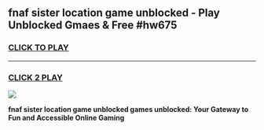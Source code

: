 
## fnaf sister location game unblocked - Play Unblocked Gmaes & Free #hw675
<h3>
<a href="https://news.freeplayer.one?title=fnaf_sister_location_game_unblocked&ref=03M">CLICK TO PLAY</a></h3>
<hr>

<h3>
<a href="https://news.freeplayer.one?title=fnaf_sister_location_game_unblocked&ref=03M">CLICK 2 PLAY</a>
  
</h3>

<a href="https://news.freeplayer.one?title=fnaf_sister_location_game_unblocked&ref=03M"><img src="https://clearcache.store/games.png"></a>


**fnaf sister location game unblocked games unblocked: Your Gateway to Fun and Accessible Online Gaming**
